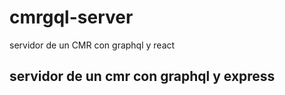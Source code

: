 # cmrgql-server
servidor de un CMR con graphql y react

## servidor de un cmr con graphql y express
